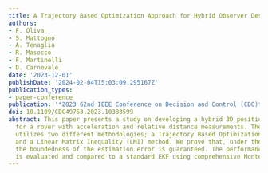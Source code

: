 ```yaml
---
title: A Trajectory Based Optimization Approach for Hybrid Observer Design
authors:
- F. Oliva
- S. Mattogno
- A. Tenaglia
- R. Masocco
- F. Martinelli
- D. Carnevale
date: '2023-12-01'
publishDate: '2024-02-04T15:03:09.295167Z'
publication_types:
- paper-conference
publication: '*2023 62nd IEEE Conference on Decision and Control (CDC)*'
doi: 10.1109/CDC49753.2023.10383599
abstract: This paper presents a study on developing a hybrid 3D position observer
  for a rover with acceleration and relative distance measurements. The observer design
  utilizes two different methodologies; a Trajectory Based Optimization Design (TBOD)
  and a Linear Matrix Inequality (LMI) method. We prove that, under the proposed solutions,
  the boundedness of the estimation error is guaranteed. The performance of the observer
  is evaluated and compared to a standard EKF using comprehensive Monte Carlo simulations.
---
```

